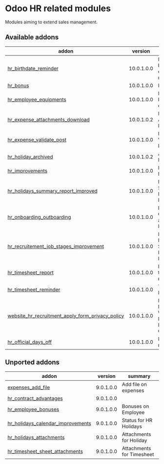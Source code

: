 Odoo HR related modules
=============================

Modules aiming to extend sales management. 

[//]: # (addons)

Available addons
----------------
addon | version | summary
--- | --- | ---
[hr_birthdate_reminder](hr_birthdate_reminder/) | 10.0.1.0.0 | Employee birthday and entry date reminder
[hr_bonus](hr_bonus/) | 10.0.1.0.0 | HR bonus
[hr_employee_equipments](hr_employee_equipments/) | 10.0.1.0.0 | Employee button to equipments 
[hr_expense_attachments_download](hr_expense_attachments_download/) | 10.0.1.0.2 | Hr Expense Attachment Download
[hr_expense_validate_post](hr_expense_validate_post/) | 10.0.1.0.0 | Expense Validate then Post
[hr_holiday_archived](hr_holiday_archived/) | 10.0.1.0.2 | Archive Holidays
[hr_improvements](hr_improvements/) | 10.0.1.0.0 | HR Abakus Improvement
[hr_holidays_summary_report_improved](/hr_holidays_summary_report_improved) | 10.0.1.0.0 | HR Holidays Summary Report Improved
[hr_onboarding_outboarding](hr_onboarding_outboarding/) | 10.0.1.0.0 | Employee On Boarding and Out Boarding 
[hr_recruitement_job_stages_improvement](hr_recruitment_job_stages_improvement/) | 10.0.1.0.0 | HR Recruitment Stages Better Management
[hr_timesheet_report](hr_timesheet_report/) | 10.0.1.0.0 | Print timesheet report
[hr_timesheet_reminder](hr_timesheet_reminder/) | 10.0.1.0.0 | Timesheet Reminder
[website_hr_recruitment_apply_form_privacy_policy](website_hr_recruitment_apply_form_privacy_policy/) | 10.0.1.0.0 | HR Recruitment Website Form Privacy Policy Checkbox
[hr_official_days_off](hr_official_days_off/) | 10.0.1.0.0 | Days off management


Unported addons
---------------
addon | version | summary
--- | --- | ---
[expenses_add_file](expenses_add_file/) | 9.0.1.0.0 | Add file on expenses
[hr_contract_advantages](hr_contract_advantages/) | 9.0.1.0.0 | 
[hr_employee_bonuses](hr_employee_bonuses/) | 9.0.1.0.0 | Bonuses on Employee
[hr_holidays_calendar_improvements](hr_holidays_calendar_improvements/) | 9.0.1.0.0 | Status for HR Holidays
[hr_holidays_attachments](hr_holidays_attachments/) | 9.0.1.0.0 | Attachments for Holiday
[hr_timesheet_sheet_attachments](hr_timesheet_sheet_attachments/) | 9.0.1.0.0 | Attachments for Timesheet

[//]: # (end addons)